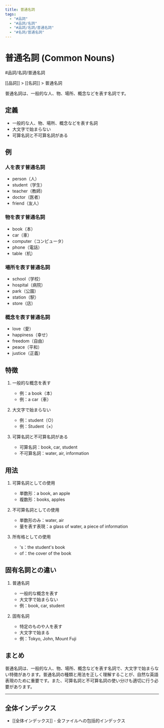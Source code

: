 ```yaml
---
title: 普通名詞
tags:
  - "#品詞"
  - "#品詞/名詞"
  - "#品詞/名詞/普通名詞"
  - "#名詞/普通名詞"
---
```


# 普通名詞 (Common Nouns)

#品詞/名詞/普通名詞

[[品詞]] > [[名詞]] > 普通名詞

普通名詞は、一般的な人、物、場所、概念などを表す名詞です。

## 定義
- 一般的な人、物、場所、概念などを表す名詞
- 大文字で始まらない
- 可算名詞と不可算名詞がある

## 例
### 人を表す普通名詞
- person（人）
- student（学生）
- teacher（教師）
- doctor（医者）
- friend（友人）

### 物を表す普通名詞
- book（本）
- car（車）
- computer（コンピュータ）
- phone（電話）
- table（机）

### 場所を表す普通名詞
- school（学校）
- hospital（病院）
- park（公園）
- station（駅）
- store（店）

### 概念を表す普通名詞
- love（愛）
- happiness（幸せ）
- freedom（自由）
- peace（平和）
- justice（正義）

## 特徴
1. 一般的な概念を表す
   - 例：a book（本）
   - 例：a car（車）

2. 大文字で始まらない
   - 例：student（○）
   - 例：Student（×）

3. 可算名詞と不可算名詞がある
   - 可算名詞：book, car, student
   - 不可算名詞：water, air, information

## 用法
1. 可算名詞としての使用
   - 単数形：a book, an apple
   - 複数形：books, apples

2. 不可算名詞としての使用
   - 単数形のみ：water, air
   - 量を表す表現：a glass of water, a piece of information

3. 所有格としての使用
   - 's：the student's book
   - of：the cover of the book

## 固有名詞との違い
1. 普通名詞
   - 一般的な概念を表す
   - 大文字で始まらない
   - 例：book, car, student

2. 固有名詞
   - 特定のものや人を表す
   - 大文字で始まる
   - 例：Tokyo, John, Mount Fuji

## まとめ
普通名詞は、一般的な人、物、場所、概念などを表す名詞で、大文字で始まらない特徴があります。普通名詞の種類と用法を正しく理解することが、自然な英語表現のために重要です。また、可算名詞と不可算名詞の使い分けも適切に行う必要があります。

---

## 全体インデックス
- [[全体インデックス]] - 全ファイルへの包括的インデックス 